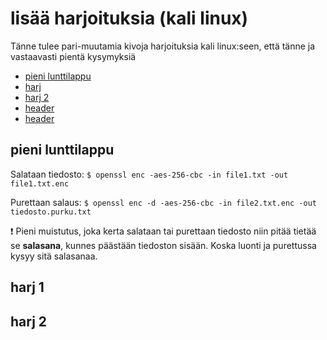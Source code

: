 # lisää harjoituksia (kali linux)
Tänne tulee pari-muutamia kivoja harjoituksia kali linux:seen, että tänne ja vastaavasti pientä kysymyksiä

- [pieni lunttilappu](#pieni-lunttilappu)
- [harj ](#harj-1)
- [harj 2](#harj-2)
- [header](#header)
- [header](#header)

## pieni lunttilappu

Salataan tiedosto: `$ openssl enc -aes-256-cbc -in file1.txt -out file1.txt.enc`

Purettaan salaus: `$ openssl enc -d -aes-256-cbc -in file2.txt.enc -out tiedosto.purku.txt`

:exclamation: Pieni muistutus, joka kerta salataan tai purettaan tiedosto niin pitää tietää se <b>salasana</b>, kunnes päästään tiedoston sisään. Koska luonti ja purettussa kysyy sitä salasanaa.

## harj 1 



## harj 2
